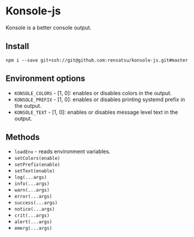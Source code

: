 # Konsole-js

Konsole is a better console output.

## Install
`npm i --save git+ssh://git@github.com:rensatsu/konsole-js.git#master`

## Environment options
* `KONSOLE_COLORS` - [1, 0]: enables or disables colors in the output.
* `KONSOLE_PREFIX` - [1, 0]: enables or disables printing systemd prefix in the output.
* `KONSOLE_TEXT` - [1, 0]: enables or disables message level text in the output.

## Methods
* `loadEnv` - reads environment variables.
* `setColors(enable)`
* `setPrefix(enable)`
* `setText(enable)`
* `log(...args)`
* `info(...args)`
* `warn(...args)`
* `error(...args)`
* `success(...args)`
* `notice(...args)`
* `crit(...args)`
* `alert(...args)`
* `emerg(...args)`
